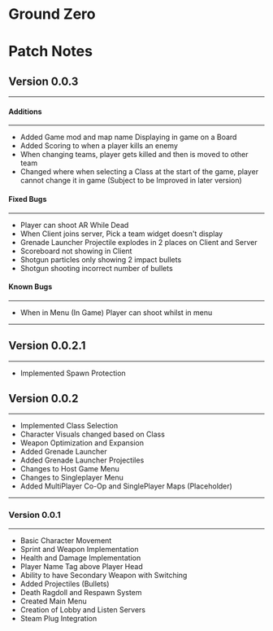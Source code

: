 # Ground Zero 

# Patch Notes

## Version 0.0.3
------
#### Additions
------
- Added Game mod and map name Displaying in game on a Board
- Added Scoring to when a player kills an enemy
- When changing teams, player gets killed and then is moved to other team
- Changed where when selecting a Class at the start of the game, player cannot change it in game (Subject to be Improved in later version)

#### Fixed Bugs
------
- Player can shoot AR While Dead
- When Client joins server, Pick a team widget doesn't display
- Grenade Launcher Projectile explodes in 2 places on Client and Server
- Scoreboard not showing in Client
- Shotgun particles only showing 2 impact bullets 
- Shotgun shooting incorrect number of bullets

#### Known Bugs
-----
- When in Menu (In Game) Player can shoot whilst in menu

------

## Version 0.0.2.1
------
* Implemented Spawn Protection

## Version 0.0.2
------
* Implemented Class Selection
* Character Visuals changed based on Class
* Weapon Optimization and Expansion
* Added Grenade Launcher
* Added Grenade Launcher Projectiles
* Changes to Host Game Menu
* Changes to Singleplayer Menu
* Added MultiPlayer Co-Op and SinglePlayer Maps (Placeholder)

------

### Version 0.0.1
------
* Basic Character Movement
* Sprint and Weapon Implementation
* Health and Damage Implementation
* Player Name Tag above Player Head
* Ability to have Secondary Weapon with Switching
* Added Projectiles (Bullets)
* Death Ragdoll and Respawn System
* Created Main Menu
* Creation of Lobby and Listen Servers
* Steam Plug Integration
